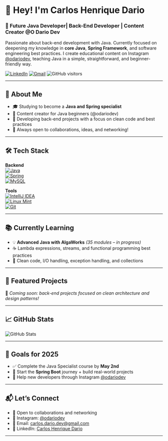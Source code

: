 # 👋 Hey! I'm Carlos Henrique Dario

### 🚀 Future Java Developer| Back-End Developer | Content Creator @O Dario Dev

Passionate about back-end development with Java. Currently focused on deepening my knowledge in **core Java**, **Spring Framework**, and software engineering best practices. I create educational content on Instagram [@odariodev](https://www.instagram.com/odariodev), teaching Java in a simple, straightforward, and beginner-friendly way.

[![LinkedIn](https://img.shields.io/badge/-Carlos%20Henrique%20Dario-0077B5?style=flat&logo=linkedin&logoColor=white)](https://www.linkedin.com/in/carloshbdario/)
[![Gmail](https://img.shields.io/badge/-Gmail-c14438?style=flat&logo=Gmail&logoColor=white)](mailto:carloshbdario@gmail.com)
![GitHub visitors](https://komarev.com/ghpvc/?username=carloshdario&label=Profile%20views&color=0e75b6&style=flat)

---

## 💼 About Me

- 🎓 Studying to become a **Java and Spring specialist**
- 🎥 Content creator for Java beginners (@odariodev)
- 🔨 Developing back-end projects with a focus on clean code and best practices
- 💬 Always open to collaborations, ideas, and networking!

---

## 🛠️ Tech Stack

**Backend**  
[![Java](https://img.shields.io/badge/Java-ED8B00?style=flat&logo=openjdk&logoColor=white)](https://www.java.com/)  
[![Spring](https://img.shields.io/badge/Spring-6DB33F?style=flat&logo=spring&logoColor=white)](https://spring.io/)  
[![MySQL](https://img.shields.io/badge/MySQL-00758F?style=flat&logo=mysql&logoColor=white)](https://www.mysql.com/)

**Tools**  
[![IntelliJ IDEA](https://img.shields.io/badge/IDE-IntelliJ%20IDEA-000000?style=flat&logo=intellijidea)](https://www.jetbrains.com/idea/)  
[![Linux Mint](https://img.shields.io/badge/Linux_Mint-87CF3E?style=flat&logo=linux-mint&logoColor=white)](https://linuxmint.com)  
[![Git](https://img.shields.io/badge/-Git-F05032?style=flat&logo=git&logoColor=white)](https://git-scm.com/)

---

## 📚 Currently Learning

- 💡 **Advanced Java with AlgaWorks** *(35 modules – in progress)*  
- ☕️ Lambda expressions, streams, and functional programming best practices  
- 🔧 Clean code, I/O handling, exception handling, and collections

---

## 🚀 Featured Projects  
📌 *Coming soon: back-end projects focused on clean architecture and design patterns!*

---

## 📈 GitHub Stats

![GitHub Stats](https://github-readme-stats.vercel.app/api?username=carloshdario&show_icons=true&theme=radical)

---

## 🎯 Goals for 2025

- ✅ Complete the Java Specialist course by **May 2nd**  
- 🚀 Start the **Spring Boot** journey + build real-world projects  
- 🎥 Help new developers through Instagram [@odariodev](https://www.instagram.com/odariodev)  

---

## 📬 Let’s Connect

- 💼 Open to collaborations and networking  
- 📲 Instagram: [@odariodev](https://www.instagram.com/odariodev)  
- 💌 Email: carlos.dario.dev@gmail.com  
- 💬 LinkedIn: [Carlos Henrique Dario](https://www.linkedin.com/in/carloshbdario/)

---

